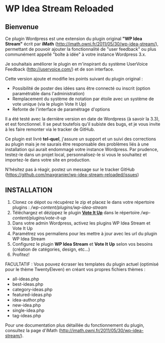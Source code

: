 WP Idea Stream Reloaded
=======================

Bienvenue
---------

Ce plugin Wordpress est une extension du plugin original **"WP Idea Stream"** écrit par **iMath** (http://imath.owni.fr/2011/05/30/wp-idea-stream/), permettant de pouvoir ajouter la fonctionnalité de "user feedback" ou plus communément appellé "boîte à idée" à votre instance Wordpress 3.x.

Je souhaitais améliorer le plugin en m'inspirant du système UserVoice Feedback (http://uservoice.com/) et de son interface.

Cette version ajoute et modifie les points suivant du plugin original :

* Possibilité de poster des idées sans être connecté ou inscrit (option paramétrable dans l'administration)
* Remplacement du système de notation par étoile avec un système de vote unique (via le plugin Vote It Up)
* Refonte de l'interface de paramétrage d'options

Il a été testé avec la dernière version en date de Wordpress (à savoir la 3.3), et est fonctionnel. Il se peut toutefois qu'il subiste des bugs, et je vous invite à les faire remonter via le tracker de GitHub.

Ce plugin est livré **tel-quel**, j'assure un support et un suivi des corrections au plugin mais je ne saurais être responsable des problèmes liés à une installation qui aurait endommagé votre instance Wordpress. Par prudence, testez-le dans un projet local, personnalisez-le si vous le souhaitez et importez-le dans votre site en production.

N'hésitez pas à réagir, postez un message sur le tracker GitHub (https://github.com/maxgranier/wp-idea-stream-reloaded/issues)


INSTALLATION
------------

1. Clonez ce dépot ou récupérez le zip et placez le dans votre répertoire plugins : _/wp-content/plugins/wp-idea-stream_
2. Téléchargez et dézippez le plugin **[Vote It Up](http://wordpress.org/extend/plugins/vote-it-up/)** dans le répertoire _/wp-content/plugins/vote-it-up_
3. Dans votre admin Wordpress, activez les plugins WP Idea Stream et Vote It Up
4. Paramétrez vos permaliens pour les mettre à jour avec les url du plugin WP Idea Stream
5. Configurez le plugin **WP Idea Stream** et **Vote It Up** selon vos besoins (création de catégories, design, etc...)
6. Profitez!

FACULTATIF : Vous pouvez écraser les templates du plugin actuel (optimisé pour le thème TwentyEleven) en créant vos propres fichiers thèmes :

* all-ideas.php
* best-ideas.php
* category-ideas.php
* featured-ideas.php
* idea-author.php
* new-idea.php
* single-idea.php
* tag-ideas.php

Pour une documentation plus détaillée du fonctionnement du plugin, consultez la page d'iMath (http://imath.owni.fr/2011/05/30/wp-idea-stream/).

